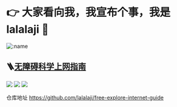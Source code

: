# 👉 大家看向我，我宣布个事，我是lalalaji 👋

![:name](https://count.getloli.com/get/@lalalaji)

## 🪜[无障碍科学上网指南](https://lalalaji.xyz)

![](https://img.shields.io/badge/shadowsocks-blue?style=for-the-badge)
![](https://img.shields.io/badge/clash-yellow?style=for-the-badge)
![](https://img.shields.io/badge/gfw-red?style=for-the-badge)

仓库地址 <https://github.com/lalalaji/free-explore-internet-guide>
